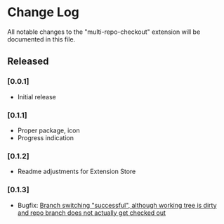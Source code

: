 # Change Log

All notable changes to the "multi-repo-checkout" extension will be documented in this file.

## Released

### [0.0.1]
- Initial release

### [0.1.1]
- Proper package, icon
- Progress indication

### [0.1.2]
- Readme adjustments for Extension Store

### [0.1.3]
- Bugfix: [Branch switching "successful", although working tree is dirty and repo branch does not actually get checked out](https://github.com/wolframs/multi-repo-checkout/issues/1)
